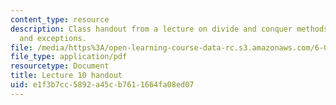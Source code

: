 ```yaml
---
content_type: resource
description: Class handout from a lecture on divide and conquer methods, merge sort,
  and exceptions.
file: /media/https%3A/open-learning-course-data-rc.s3.amazonaws.com/6-00-introduction-to-computer-science-and-programming-fall-2008/e1f3b7cc5892a45cb7611664fa08ed07_lec10.pdf
file_type: application/pdf
resourcetype: Document
title: Lecture 10 handout
uid: e1f3b7cc-5892-a45c-b761-1664fa08ed07
---
```

